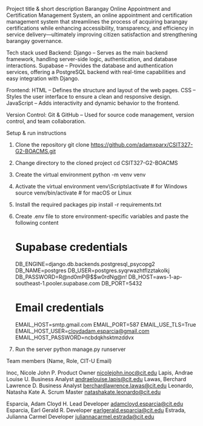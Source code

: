 Project title & short description
Barangay Online Appointment and Certification Management System, an online appointment and certification management system that streamlines the process of acquiring barangay certifications while enhancing accessibility, transparency, and efficiency in service delivery—ultimately improving citizen satisfaction and strengthening barangay governance.

Tech stack used
Backend:
Django – Serves as the main backend framework, handling server-side logic, authentication, and database interactions.
Supabase – Provides the database and authentication services, offering a PostgreSQL backend with real-time capabilities and easy integration with Django.

Frontend:
HTML – Defines the structure and layout of the web pages.
CSS – Styles the user interface to ensure a clean and responsive design.
JavaScript – Adds interactivity and dynamic behavior to the frontend.

Version Control:
Git & GitHub – Used for source code management, version control, and team collaboration.

Setup & run instructions
1. Clone the repository
	git clone https://github.com/adamxparx/CSIT327-G2-BOACMS.git

2. Change directory to the cloned project
	cd CSIT327-G2-BOACMS

3. Create the virtual environment
	python -m venv venv

4. Activate the virtual environment
	venv\Scripts\activate		# for Windows
	source venv/bin/activate	# for macOS or Linux

5. Install the required packages
	pip install -r requirements.txt

6. Create .env file to store environment-specific variables and paste the following content
	# Supabase credentials
	DB_ENGINE=django.db.backends.postgresql_psycopg2
	DB_NAME=postgres
	DB_USER=postgres.syqrwazhtflzztakolkj
	DB_PASSWORD=R@nd0mP@$$w0rdNg@n!
	DB_HOST=aws-1-ap-southeast-1.pooler.supabase.com
	DB_PORT=5432

	# Email credentials
	EMAIL_HOST=smtp.gmail.com
	EMAIL_PORT=587
	EMAIL_USE_TLS=True
	EMAIL_HOST_USER=cloydadam.esparcia@gmail.com
	EMAIL_HOST_PASSWORD=ncbdqkhsktmzddvx

7. Run the server
	python manage.py runserver


Team members (Name, Role, CIT-U Email)

Inoc, Nicole John P.		Product Owner  		nicolejohn.inoc@cit.edu 
Lapis, Andrae Louise U.		Business Analyst 	andraelouise.lapis@cit.edu
Lawas, Berchard Lawrence D.	Business Analyst 	berchardlawrence.lawas@cit.edu
Leonardo, Natasha Kate A.	Scrum Master 		natashakate.leonardo@cit.edu

Esparcia, Adam Cloyd H.		Lead Developer 		adamcloyd.esparcia@cit.edu
Esparcia, Earl Gerald R.	Developer 		earlgerald.esparcia@cit.edu
Estrada, Julianna Carmel 	Developer		juliannacarmel.estrada@cit.edu
